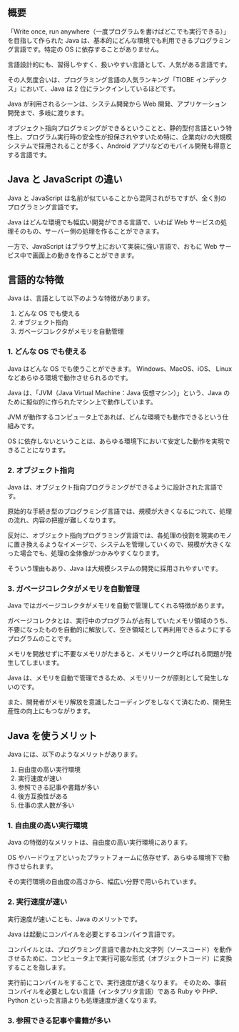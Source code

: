 ## 概要

「Write once, run anywhere（一度プログラムを書けばどこでも実行できる）」を目指して作られた Java は、基本的にどんな環境でも利用できるプログラミング言語です。特定の OS に依存することがありません。

言語設計的にも、習得しやすく、扱いやすい言語として、人気がある言語です。

その人気度合いは、プログラミング言語の人気ランキング「TIOBE インデックス」において、Java は 2 位にランクインしているほどです。

Java が利用されるシーンは、システム開発から Web 開発、アプリケーション開発まで、多岐に渡ります。

オブジェクト指向プログラミングができるということと、静的型付言語という特性上、プログラム実行時の安全性が担保されやすいため特に、企業向けの大規模システムで採用されることが多く、Android アプリなどのモバイル開発も得意とする言語です。

## Java と JavaScript の違い

Java と JavaScript は名前が似ていることから混同されがちですが、全く別のプログラミング言語です。

Java はどんな環境でも幅広い開発ができる言語で、いわば Web サービスの処理そのもの、サーバー側の処理を作ることができます。

一方で、JavaScript はブラウザ上において実装に強い言語で、おもに Web サービス中で画面上の動きを作ることができます。

## 言語的な特徴

Java は、言語として以下のような特徴があります。

1. どんな OS でも使える
2. オブジェクト指向
3. ガベージコレクタがメモリを自動管理

### 1. どんな OS でも使える

Java はどんな OS でも使うことができます。
Windows、MacOS、iOS、 Linux などあらゆる環境で動作させられるのです。

Java は、「JVM（Java Virtual Machine：Java 仮想マシン）」という、Java のために擬似的に作られたマシン上で動作しています。

JVM が動作するコンピュータ上であれば、どんな環境でも動作できるという仕組みです。

OS に依存しないということは、あらゆる環境下において安定した動作を実現できることになります。

### 2. オブジェクト指向

Java は、オブジェクト指向プログラミングができるように設計された言語です。

原始的な手続き型のプログラミング言語では、規模が大きくなるにつれて、処理の流れ、内容の把握が難しくなります。

反対に、オブジェクト指向プログラミング言語では、各処理の役割を現実のモノに置き換えるようなイメージで、システムを管理していくので、規模が大きくなった場合でも、処理の全体像がつかみやすくなります。

そういう理由もあり、Java は大規模システムの開発に採用されやすいです。

### 3. ガベージコレクタがメモリを自動管理

Java ではガベージコレクタがメモリを自動で管理してくれる特徴があります。

ガベージコレクタとは、実行中のプログラムが占有していたメモリ領域のうち、不要になったものを自動的に解放して、空き領域として再利用できるようにするプログラムのことです。

メモリを開放せずに不要なメモリがたまると、メモリリークと呼ばれる問題が発生してしまいます。

Java は、メモリを自動で管理できるため、メモリリークが原則として発生しないのです。

また、開発者がメモリ解放を意識したコーディングをしなくて済むため、開発生産性の向上にもつながります。

## Java を使うメリット

Java には、以下のようなメリットがあります。

1. 自由度の高い実行環境
2. 実行速度が速い
3. 参照できる記事や書籍が多い
4. 後方互換性がある
5. 仕事の求人数が多い

### 1. 自由度の高い実行環境

Java の特徴的なメリットは、自由度の高い実行環境にあります。

OS やハードウェアといったプラットフォームに依存せず、あらゆる環境下で動作させられます。

その実行環境の自由度の高さから、幅広い分野で用いられています。

### 2. 実行速度が速い

実行速度が速いことも、Java のメリットです。

Java は起動にコンパイルを必要とするコンパイラ言語です。

コンパイルとは、プログラミング言語で書かれた文字列（ソースコード）を動作させるために、コンピュータ上で実行可能な形式（オブジェクトコード）に変換することを指します。

実行前にコンパイルをすることで、実行速度が速くなります。
そのため、事前コンパイルを必要としない言語（インタプリタ言語）である Ruby や PHP、Python といった言語よりも処理速度が速くなります。

### 3. 参照できる記事や書籍が多い

